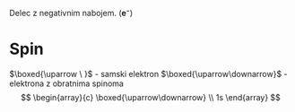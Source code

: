 Delec z negativnim nabojem. (**e⁻**)
# Spin
$\boxed{\uparrow \ }$ - samski elektron
$\boxed{\uparrow\downarrow}$ - elektrona z obratnima spinoma 
$$
\begin{array}{c} \boxed{\uparrow\downarrow} \\ 1s \end{array}
$$